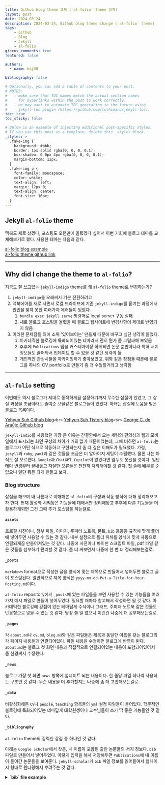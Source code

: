 ```yaml
---
title: Github blog theme 교체 (`al-folio` theme 설치)
layout: post
date: 2024-03-24
description: 2024-03-24, Github blog theme change (`al-folio` theme)
tags:
    - Github
    - Blog
    - Jekyll
    - al-folio
giscus_comments: true
featured: false

authors:
  - name: hsj00

bibliography: false

# Optionally, you can add a table of contents to your post.
# NOTES:
#   - make sure that TOC names match the actual section names
#     for hyperlinks within the post to work correctly.
#   - we may want to automate TOC generation in the future using
#     jekyll-toc plugin (https://github.com/toshimaru/jekyll-toc).
toc: true
toc_sticky: false

# Below is an example of injecting additional post-specific styles.
# If you use this post as a template, delete this _styles block.
_styles: >
  .fake-img {
    background: #bbb;
    border: 1px solid rgba(0, 0, 0, 0.1);
    box-shadow: 0 0px 4px rgba(0, 0, 0, 0.1);
    margin-bottom: 12px;
  }
  .fake-img p {
    font-family: monospace;
    color: white;
    text-align: left;
    margin: 12px 0;
    text-align: center;
    font-size: 16px;
  }
---
```

## Jekyll `al-folio` theme

맥북도 새로 샀겠다, 포스팅도 오랜만에 올렸겠다 싶어서 이번 기회에 블로그 테마를 교체해보기로 했다. 사용한 테마는 다음과 같다.

[al-folio blog example](https://al-folio.github.io/)<br>
[al-folio theme github link](https://github.com/alshedivat/al-folio.git)

---
## Why did I change the theme to `al-folio`?

지금도 잘 쓰고있는 `jekyll-indigo` theme를 왜 `al-folio` theme로 변경하는가?

1. `jekyll-indigo`를 오래써서 기분 전환하려고
2. 맥북에어를 새로 사면서 로컬 드라이브에 기존 `jekyll-indigo`를 옮겨는 과정에서 원인을 찾지 못한 여러가지 에러들이 있었다.
   1. `bundle exec jekyll serve` 명령어로 local server 구동 실패
   2. 새로 블로그 포스팅을 올렸을 때 블로그 웹사이트에 변경사항이 제대로 반영되지 않음
3. 이러한 문제점들 외에 소위 '있어보이는' 만듦새 때문에 바꾸고 싶단 생각이 들었다.
   1. 아카데믹한 블로깅에 특화되어있는 테마라서 괜히 뭔가 좀 그럴싸해 보였음
   2. 추후에 `Publications` 탭을 커스터마이징 하게되면 논문 뿐만아니라 특허 서지 정보들도 끌어와서 업데이트 할 수 있을 것 같단 생각이 듦
   3. 개인적인 관심사들을 아카이빙하기 좋아보였고, 위와 같은 장점들 때문에 블로그를 하나의 CV portfolio로 만들기 좀 더 수월할거라고 생각함

---
## `al-folio` setting

이번에도 역시 블로그가 제대로 동작하게끔 설정하기까지 무수한 삽질이 있었고, 그 삽질 과정을 조금이라도 줄여준 보물같은 블로그들이 있었다. 아래는 삽질에 도움을 받은 블로그 목록이다.

[Yehyun Suh Github blog](https://yehyunsuh.github.io/)`<br>`
[Yehyun Suh Tistory blog](https://yehyunsuh.tistory.com/)`<br>`
[George C. de Araújo Github blog](https://george-gca.github.io/)

`jekyll-indio`를 사용했던 가장 큰 이유는 간결함에서 오는 세팅의 편의성과 웹과 모바일에서 표시되는 화면 구성의 차이가 거의 없기 때문이었는데, 그에 비하면 `al-folio`는 블로그가 어떤 식으로 작동하고 구현되는지 좀 더 깊은 이해도가 필요했다. 가령, `jekyll`과 `ruby`, `yaml`과 같은 것들을 조금은 더 알아야지 세팅이 수월했다. 물론 나는 아직도 잘 모르겠다. `Google`과 `ChatGPT`, `Copilot`이 없었다면 엄두도 못냈을 것이다. 일단 테마 변경부터 끝내놓고 자잘한 오류들은 천천히 처리해야할 것 같다. 첫 술에 배부를 순 없으니 일단 뭐든 되게 만들고 보자.

### Blog structure

삽질을 해보며 내 나름대로 이해해본 `al-folio`의 구성과 작동 방식에 대해 정리해보고자 한다. 현재 활성화 시켜놓은 기능들에 대해서만 정리해놓고 추후에 다른 기능들을 더 활용하게되면 그건 그때 추가 포스팅을 하는걸로.

#### `assets`

프로필 사진이나, 첨부 파일, 이미지, 주피터 노트북, 폰트, `bib` 등등등 규칙에 맞게 폴더에 넣어두면 사용할 수 있는 것 같다. 내부 설정으로 폴더 위치를 양식에 맞게 자동으로 연결되게끔 만들어져있는 것 같다. 나중에 사진이나 파이썬 스크립트 파일, pdf 파일 같은 것들을 첨부하기 편리할 것 같다. 좀 더 써보면서 나중에 한 번 더 정리해보는걸로.

#### `_posts`

`markdown` format으로 작성한 글을 양식에 맞는 제목으로 만들어서 넣어두면 블로그 글이 포스팅된다. 일반적으로 제목 양식은 `yyyy-mm-dd-Put-a-Title-for-Your-Posting.md`이다.

`al-folio` repository에서 `_posts`에 있는 파일들을 보면 사용할 수 있는 기능들을 여러가지 예시 파일로 만들어 넣어두었다. 필요할 때마다 참고해서 작성하면 될 것 같다. 아카데믹한 블로깅에 강점이 있는 테마답게 수식이나 그래프, 주피터 노트북 같은 것들도 반응형으로 넣을 수 있는 것 같다. 당장 쓸 일 없으니 이런건 나중에 더 공부해보는걸로.

#### `_pages`

각 `about.md`나 `cv.md`, `blog.md`와 같은 파일들은 제목과 동일한 이름을 갖는 블로그의 각 페이지 내용들과 연결되어있다. 파일 내용을 수정하면 블로그에 반영이 된다. `about.md`는 블로그 첫 화면 내용과 직접적으로 연결되어있는 내용이 포함되어있어서 좀 신경써서 수정했다.

#### `_news`

블로그 가장 첫 화면 `news` 항목에 업데이트 되는 내용이다. 한 줄당 파일 하나씩 사용하는 구조인 것 같다. 무슨 내용을 더 추가할지는 나중에 좀 더 고민해보는걸로.

#### `_data`

비활성화해둔 `CV`나 `people`, `teaching` 항목들의 `yml` 설정 파일들이 들어있다. 학문적인 블로깅에 특화되어있는 테마답게 대학원생이나 교수님들이 쓰기 딱 좋은 기능들인 것 같다.

#### `_bibliography`

`al-folio` theme의 강력한 강점 중 하나인 것 같다.

아래는 `Google Scholar`에서 찾은, 내 이름이 포함된 출판 논문들의 서지 정보다. `bib` 파일로 만들어서 넣어두었다. 이렇게 입력을 해서 저장해두면 `Publications`에 내 이름이 들어간 논문들을 보여준다. `jekyll-scholar`가 `bib` 파일 정보를 읽어들여서 웹페이지 형태로 렌더링해서 뿌려주는 것 같다.

<details>
<summary><b> `bib` file example </b></summary>
<div markdown="1">

```bib
@article{han20171,
  title={1, 5-Pentanediol as an Oxygen Precursor for Atomic Layer Deposition of Zinc Oxide Thin Films},
  bibtex_show={true},
  author={Han, Seung-Joo and Shin, Seokhee and Kim, Sungjoon and Ko, Dong-Hyun and Jin, Zhenyu and Lee, Sun Young and Min, Yo-Sep},
  journal={Chemistry of Materials},
  volume={29},
  number={8},
  pages={3371--3374},
  year={2017},
  publisher={ACS Publications},

  html={https://doi.org/10.1021/acs.chemmater.6b05300},
  pdf={Han_Chem_Mater_2017_29_3371.pdf},
  selected={true},
}

@article{jin2014novel,
  title={Novel chemical route for atomic layer deposition of MoS 2 thin film on SiO 2/Si substrate},
  bibtex_show={true},
  author={Jin, Zhenyu and Shin, Seokhee and Han, Seung-Joo and Min, Yo-Sep and others},
  journal={Nanoscale},
  volume={6},
  number={23},
  pages={14453--14458},
  year={2014},
  publisher={Royal Society of Chemistry},

  html={https://doi.org/10.1039/C4NR04816D},
  pdf={Jin_Nanoscale_2014_6_14453.pdf},
  selected={true},
}

@article{kim2015highly,
  title={Highly uniform and vertically aligned SnO 2 nanochannel arrays for photovoltaic applications},
  bibtex_show={true},
  author={Kim, Jae-Yup and Kang, Jin Soo and Shin, Junyoung and Kim, Jin and Han, Seung-Joo and Park, Jongwoo and Min, Yo-Sep and Ko, Min Jae and Sung, Yung-Eun},
  journal={Nanoscale},
  volume={7},
  number={18},
  pages={8368--8377},
  year={2015},
  publisher={Royal Society of Chemistry},

  html={https://doi.org/10.1039/C5NR00202H},
  pdf={JY_Kim_Nanoscale_2015_7_8171.pdf},
  selected={true},
}
```

</div>
</details><br>
